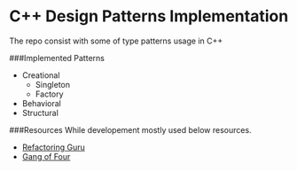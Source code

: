 # C++ Design Patterns Implementation

The repo consist with some of type patterns usage in C++

###Implemented Patterns
- Creational
    * Singleton
    * Factory
- Behavioral
- Structural

###Resources
While developement mostly used below resources.

- [Refactoring Guru](https://refactoring.guru/design-patterns/factory-method/cpp/example)
- [Gang of Four](https://www.amazon.com/gp/product/0201633612/ref=as_li_tl?ie=UTF8&camp=1789&creative=390957&creativeASIN=0201633612&linkCode=as2&tag=triatcraft-20&linkId=XRGUDJCGWC6AJNZM)